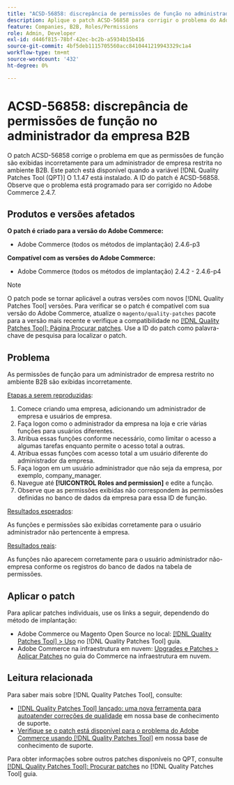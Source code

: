 ```yaml
---
title: "ACSD-56858: discrepância de permissões de função no administrador da empresa B2B"
description: Aplique o patch ACSD-56858 para corrigir o problema do Adobe Commerce em que as permissões de função são exibidas incorretamente para um administrador de empresa restrita no ambiente B2B.
feature: Companies, B2B, Roles/Permissions
role: Admin, Developer
exl-id: d446f815-78bf-42ec-bc2b-a5934b15b416
source-git-commit: 4bf5deb1115705560acc8410441219943329c1a4
workflow-type: tm+mt
source-wordcount: '432'
ht-degree: 0%

---
```


# ACSD-56858: discrepância de permissões de função no administrador da empresa B2B

O patch ACSD-56858 corrige o problema em que as permissões de função são exibidas incorretamente para um administrador de empresa restrita no ambiente B2B. Este patch está disponível quando a variável [!DNL Quality Patches Tool (QPT)] O 1.1.47 está instalado. A ID do patch é ACSD-56858. Observe que o problema está programado para ser corrigido no Adobe Commerce 2.4.7.

## Produtos e versões afetados

**O patch é criado para a versão do Adobe Commerce:**

* Adobe Commerce (todos os métodos de implantação) 2.4.6-p3

**Compatível com as versões do Adobe Commerce:**

* Adobe Commerce (todos os métodos de implantação) 2.4.2 - 2.4.6-p4

>[!NOTE]
>
>O patch pode se tornar aplicável a outras versões com novos [!DNL Quality Patches Tool] versões. Para verificar se o patch é compatível com sua versão do Adobe Commerce, atualize o `magento/quality-patches` pacote para a versão mais recente e verifique a compatibilidade no [[!DNL Quality Patches Tool]: Página Procurar patches](https://experienceleague.adobe.com/tools/commerce-quality-patches/index.html). Use a ID do patch como palavra-chave de pesquisa para localizar o patch.

## Problema

As permissões de função para um administrador de empresa restrito no ambiente B2B são exibidas incorretamente.

<u>Etapas a serem reproduzidas</u>:

1. Comece criando uma empresa, adicionando um administrador de empresa e usuários de empresa.
1. Faça logon como o administrador da empresa na loja e crie várias funções para usuários diferentes.
1. Atribua essas funções conforme necessário, como limitar o acesso a algumas tarefas enquanto permite o acesso total a outras.
1. Atribua essas funções com acesso total a um usuário diferente do administrador da empresa.
1. Faça logon em um usuário administrador que não seja da empresa, por exemplo, company_manager.
1. Navegue até **[!UICONTROL Roles and permission]** e edite a função.
1. Observe que as permissões exibidas não correspondem às permissões definidas no banco de dados da empresa para essa ID de função.

<u>Resultados esperados</u>:

As funções e permissões são exibidas corretamente para o usuário administrador não pertencente à empresa.

<u>Resultados reais</u>:

As funções não aparecem corretamente para o usuário administrador não-empresa conforme os registros do banco de dados na tabela de permissões.

## Aplicar o patch

Para aplicar patches individuais, use os links a seguir, dependendo do método de implantação:

* Adobe Commerce ou Magento Open Source no local: [[!DNL Quality Patches Tool] > Uso](https://experienceleague.adobe.com/docs/commerce-operations/tools/quality-patches-tool/usage.html) no [!DNL Quality Patches Tool] guia.
* Adobe Commerce na infraestrutura em nuvem: [Upgrades e Patches > Aplicar Patches](https://experienceleague.adobe.com/docs/commerce-cloud-service/user-guide/develop/upgrade/apply-patches.html) no guia do Commerce na infraestrutura em nuvem.

## Leitura relacionada

Para saber mais sobre [!DNL Quality Patches Tool], consulte:

* [[!DNL Quality Patches Tool] lançado: uma nova ferramenta para autoatender correções de qualidade](/help/announcements/adobe-commerce-announcements/magento-quality-patches-released-new-tool-to-self-serve-quality-patches.md) em nossa base de conhecimento de suporte.
* [Verifique se o patch está disponível para o problema do Adobe Commerce usando [!DNL Quality Patches Tool]](/help/support-tools/patches-available-in-qpt-tool/check-patch-for-magento-issue-with-magento-quality-patches.md) em nossa base de conhecimento de suporte.

Para obter informações sobre outros patches disponíveis no QPT, consulte [[!DNL Quality Patches Tool]: Procurar patches](https://experienceleague.adobe.com/tools/commerce-quality-patches/index.html) no [!DNL Quality Patches Tool] guia.
